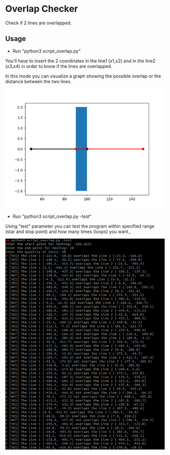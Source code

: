 # Overlap Checker

Check if 2 lines are overlapped.

## Usage

- Run "python3 script_overlap.py"

You'll have to insert the 2 coordinates in the line1 (x1,x2) and in the line2 (x3,x4) in order to know if the lines are overlapped.

In this mode you can visualize a graph showing the possible overlap or the distance between the two lines.

![](/images/graph_overlap.png)


- Run "python3 script_overlap.py -test"

Using "test" parameter you can test the program within specified range (star and stop point) and how many times (loops) you want.,

![](/images/test_overlap.png)
